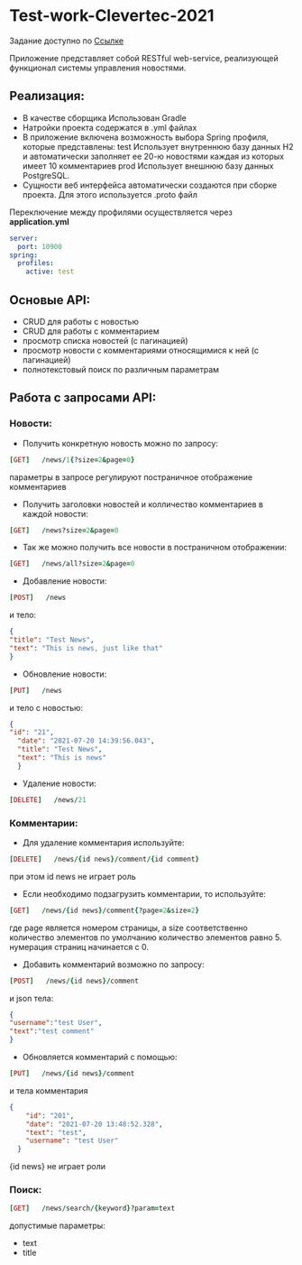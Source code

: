 # Test-work-Clevertec-2021
Задание доступно по [Ссылке](https://drive.google.com/file/d/10F5ba0dmUw3FbD2Ky9qQhPQve7lONdhG/view?usp=sharing)

Приложение представляет собой RESTful web-service, реализующей функционал системы управления новостями.

## Реализация:
- В качестве сборщика Использован Gradle
- Натройки проекта содержатся в .yml файлах
- В приложение включена возможность выбора Spring профиля, которые представлены:
  test
  Использует внутреннюю базу данных H2 и автоматически заполняет ее 20-ю новостями каждая из которых имеет 10 комментариев
  prod 
  Использует внешнюю базу данных PostgreSQL.
- Сущности веб интерфейса автоматически создаются при сборке проекта. Для этого используется .proto файл

Переключение между профилями осуществляется через **application.yml**

```yml
server:
  port: 10900
spring:
  profiles:
    active: test
```

## Основые API:
- CRUD для работы с новостью
- CRUD для работы с комментарием
- просмотр списка новостей (с пагинацией)
- просмотр новости с комментариями относящимися к ней (с пагинацией)
- полнотекстовый поиск по различным параметрам

## Работа с запросами API:
### Новости:

- Получить конкретную новость можно по запросу:
```ruby
[GET]   /news/1{?size=2&page=0}
```
параметры в запросе регулируют постраничное отображение комментариев


- Получить заголовки новостей и колличество комментариев в каждой новости:
```ruby
[GET]   /news?size=2&page=0
```


- Так же можно получить все новости в постраничном отображении:
```ruby
[GET]   /news/all?size=2&page=0
```


- Добавление новости:
```ruby
[POST]   /news
```
и тело:
```json
{
"title": "Test News",
"text": "This is news, just like that"
}
```


- Обновление новости:
```ruby
[PUT]   /news
```
и тело с новостью:
```json
{
"id": "21",
  "date": "2021-07-20 14:39:56.043",
  "title": "Test News",
  "text": "This is news"
  }
  ```
  
  
- Удаление новости:
```ruby
[DELETE]   /news/21
```
### Комментарии:

- Для удаление комментария используйте:
```ruby
[DELETE]   /news/{id news}/comment/{id comment}
```
при этом id news не играет роль


- Если необходимо подзагрузить комментарии, то используйте:
```ruby
[GET]   /news/{id news}/comment{?page=2&size=2}
```
где page является номером страницы, а size соответственно количество элементов
по умолчанию количество элементов равно 5.
нумерация страниц начинается с 0.


- Добавить комментарий возможно по запросу:
```ruby
[POST]   /news/{id news}/comment
```
и json тела:
```json
{
"username":"test User",
"text":"test comment"
}
```


- Обновляется комментарий  с помощью:
```ruby
[PUT]   /news/{id news}/comment
```
и тела комментария
```json
{
    "id": "201",
    "date": "2021-07-20 13:48:52.328",
    "text": "test",
    "username": "test User"
  }
  ```
{id news} не играет роли


### Поиск:
```ruby
[GET]   /news/search/{keyword}?param=text
```
допустимые параметры:
* text
* title
